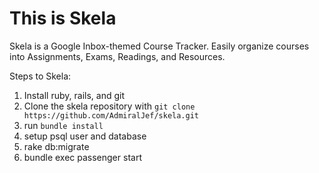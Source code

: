 This is Skela
=============

Skela is a Google Inbox-themed Course Tracker. Easily organize courses into Assignments, Exams, Readings, and Resources.

Steps to Skela:

1. Install ruby, rails, and git
2. Clone the skela repository with `git clone https://github.com/AdmiralJef/skela.git`
3. run `bundle install`
4. setup psql user and database
5. rake db:migrate
6. bundle exec passenger start
